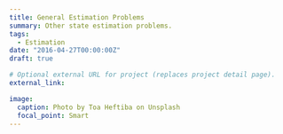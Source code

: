 ```yaml
---
title: General Estimation Problems
summary: Other state estimation problems.
tags:
  - Estimation
date: "2016-04-27T00:00:00Z"
draft: true

# Optional external URL for project (replaces project detail page).
external_link:

image:
  caption: Photo by Toa Heftiba on Unsplash
  focal_point: Smart
---
```

